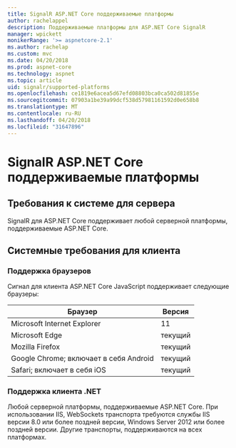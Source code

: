 ```yaml
---
title: SignalR ASP.NET Core поддерживаемые платформы
author: rachelappel
description: Поддерживаемые платформы для ASP.NET Core SignalR
manager: wpickett
monikerRange: '>= aspnetcore-2.1'
ms.author: rachelap
ms.custom: mvc
ms.date: 04/20/2018
ms.prod: aspnet-core
ms.technology: aspnet
ms.topic: article
uid: signalr/supported-platforms
ms.openlocfilehash: ce1819e6acea5d67efd08803bca0ca502d81855e
ms.sourcegitcommit: 07903a1be39a99dcf538d57981161592d0e658b8
ms.translationtype: MT
ms.contentlocale: ru-RU
ms.lasthandoff: 04/20/2018
ms.locfileid: "31647896"
---
```

# <a name="aspnet-core-signalr-supported-platforms"></a>SignalR ASP.NET Core поддерживаемые платформы

## <a name="server-system-requirements"></a>Требования к системе для сервера

SignalR для ASP.NET Core поддерживает любой серверной платформы, поддерживаемые ASP.NET Core.

## <a name="client-system-requirements"></a>Системные требования для клиента

### <a name="browser-support"></a>Поддержка браузеров

Сигнал для клиента ASP.NET Core JavaScript поддерживает следующие браузеры:

| Браузер | Версия |
| ------- | ------- |
| Microsoft Internet Explorer | 11 |
| Microsoft Edge | текущий |
| Mozilla Firefox | текущий |
| Google Chrome; включает в себя Android | текущий |
| Safari; включает в себя iOS | текущий |
 
### <a name="net-client-support"></a>Поддержка клиента .NET

Любой серверной платформы, поддерживаемые ASP.NET Core. При использовании IIS, WebSockets транспорта требуются службы IIS версии 8.0 или более поздней версии, Windows Server 2012 или более поздней версии. Другие транспорты, поддерживаются на всех платформах.